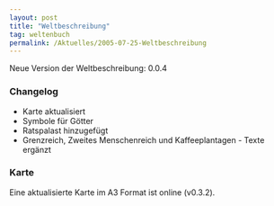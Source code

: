 ```yaml
---
layout: post
title: "Weltbeschreibung"
tag: weltenbuch
permalink: /Aktuelles/2005-07-25-Weltbeschreibung
---
```


Neue Version der Weltbeschreibung: 0.0.4

### Changelog

- Karte aktualisiert
- Symbole für Götter
- Ratspalast hinzugefügt
- Grenzreich, Zweites Menschenreich und Kaffeeplantagen - Texte ergänzt

### Karte

Eine aktualisierte Karte im A3 Format ist online (v0.3.2).


